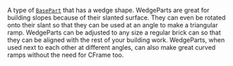 A type of [`BasePart`](https://create.roblox.com/docs/reference/engine/classes/BasePart) that has a wedge shape. WedgeParts are great for
building slopes because of their slanted surface. They can even be rotated
onto their slant so that they can be used at an angle to make a triangular
ramp. WedgeParts can be adjusted to any size a regular brick can so that they
can be aligned with the rest of your building work. WedgeParts, when used next
to each other at different angles, can also make great curved ramps without
the need for CFrame too.
